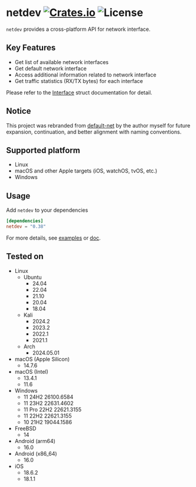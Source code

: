 [crates-badge]: https://img.shields.io/crates/v/netdev.svg
[crates-url]: https://crates.io/crates/netdev
[license-badge]: https://img.shields.io/crates/l/netdev.svg
[examples-url]: https://github.com/shellrow/netdev/tree/main/examples
[doc-url]: https://docs.rs/netdev/latest/netdev
[doc-interface-url]: https://docs.rs/netdev/latest/netdev/interface/struct.Interface.html
[netdev-github-url]: https://github.com/shellrow/netdev
[default-net-github-url]: https://github.com/shellrow/default-net
[default-net-crates-io-url]: https://crates.io/crates/default-net

# netdev [![Crates.io][crates-badge]][crates-url] ![License][license-badge]
  
`netdev` provides a cross-platform API for network interface.

## Key Features
- Get list of available network interfaces
- Get default network interface
- Access additional information related to network interface
- Get traffic statistics (RX/TX bytes) for each interface

Please refer to the [Interface][doc-interface-url] struct documentation for detail.

## Notice
This project was rebranded from [default-net][default-net-crates-io-url] by the author myself for future expansion, continuation, and better alignment with naming conventions.

## Supported platform
- Linux
- macOS and other Apple targets (iOS, watchOS, tvOS, etc.)
- Windows

## Usage
Add `netdev` to your dependencies  
```toml:Cargo.toml
[dependencies]
netdev = "0.38"
```

For more details, see [examples][examples-url] or [doc][doc-url].  

## Tested on
- Linux
    - Ubuntu 
        - 24.04
        - 22.04
        - 21.10 
        - 20.04 
        - 18.04
    - Kali 
        - 2024.2
        - 2023.2
        - 2022.1
        - 2021.1
    - Arch 
        - 2024.05.01
- macOS (Apple Silicon)
    - 14.7.6
- macOS (Intel)
    - 13.4.1
    - 11.6
- Windows 
    - 11 24H2 26100.6584
    - 11 23H2 22631.4602
    - 11 Pro 22H2 22621.3155
    - 11 22H2 22621.3155
    - 10 21H2 19044.1586
- FreeBSD
    - 14
- Android (arm64)
    - 16.0
- Android (x86_64)
    - 16.0
- iOS
    - 18.6.2
    - 18.1.1
